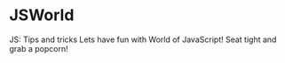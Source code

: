 # JSWorld
JS: Tips and tricks
Lets have fun with World of JavaScript!
Seat tight and grab a popcorn!
